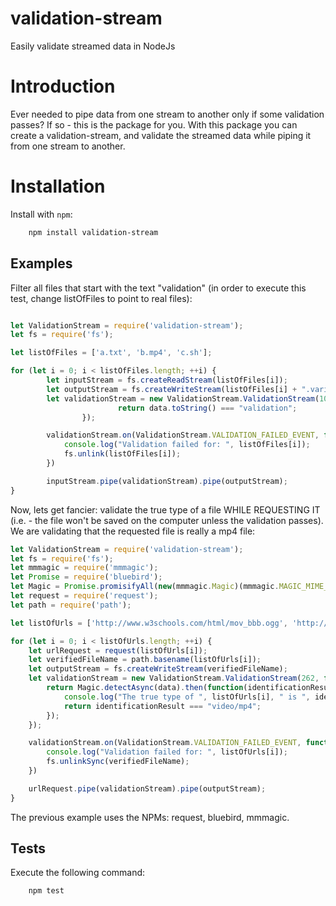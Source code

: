 # validation-stream
Easily validate streamed data in NodeJs

# Introduction
Ever needed to pipe data from one stream to another only if some validation passes? If so - this is the package for you. 
With this package you can create a validation-stream, and validate the streamed data while piping it from one stream to another.

# Installation
Install with `npm`:

``` bash
    npm install validation-stream
```

Examples
--------

Filter all files that start with the text "validation" (in order to execute this test, change listOfFiles to point to real files):

``` javascript

let ValidationStream = require('validation-stream');
let fs = require('fs');

let listOfFiles = ['a.txt', 'b.mp4', 'c.sh'];

for (let i = 0; i < listOfFiles.length; ++i) {
        let inputStream = fs.createReadStream(listOfFiles[i]);
        let outputStream = fs.createWriteStream(listOfFiles[i] + ".varified");
        let validationStream = new ValidationStream.ValidationStream(10, function(data) { 
                        return data.toString() === "validation";
                });

        validationStream.on(ValidationStream.VALIDATION_FAILED_EVENT, function() {
            console.log("Validation failed for: ", listOfFiles[i]);
            fs.unlink(listOfFiles[i]);
        })

        inputStream.pipe(validationStream).pipe(outputStream);
}

```


Now, lets get fancier: validate the true type of a file WHILE REQUESTING IT (i.e. - the file won't be saved on the computer unless the validation passes). We are validating that the requested file is really a mp4 file:

```javascript
let ValidationStream = require('validation-stream');
let fs = require('fs');
let mmmagic = require('mmmagic');
let Promise = require('bluebird');
let Magic = Promise.promisifyAll(new(mmmagic.Magic)(mmmagic.MAGIC_MIME_TYPE));
let request = require('request');
let path = require('path');

let listOfUrls = ['http://www.w3schools.com/html/mov_bbb.ogg', 'http://www.w3schools.com/html/mov_bbb.mp4', "http://google.com"];

for (let i = 0; i < listOfUrls.length; ++i) {
    let urlRequest = request(listOfUrls[i]);
    let verifiedFileName = path.basename(listOfUrls[i]);
    let outputStream = fs.createWriteStream(verifiedFileName);
    let validationStream = new ValidationStream.ValidationStream(262, function(data) {
        return Magic.detectAsync(data).then(function(identificationResult) {
            console.log("The true type of ", listOfUrls[i], " is ", identificationResult);
            return identificationResult === "video/mp4";
        });
    });

    validationStream.on(ValidationStream.VALIDATION_FAILED_EVENT, function() {
        console.log("Validation failed for: ", listOfUrls[i]);
        fs.unlinkSync(verifiedFileName);
    })

    urlRequest.pipe(validationStream).pipe(outputStream);
}
```
The previous example uses the NPMs: request, bluebird, mmmagic.


## Tests
Execute the following command:

``` bash
    npm test
```
